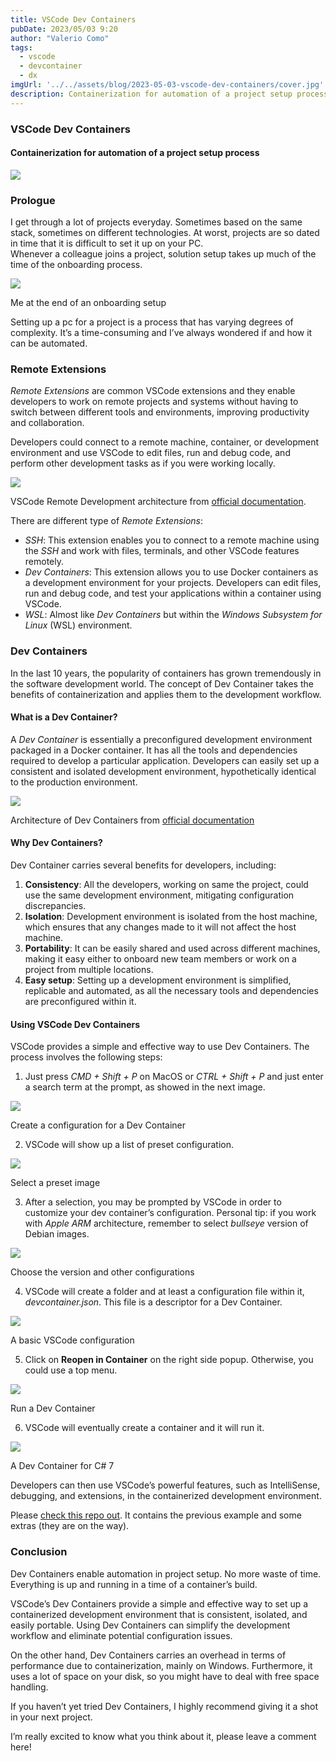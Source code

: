 ```yaml
---
title: VSCode Dev Containers
pubDate: 2023/05/03 9:20
author: "Valerio Como"
tags:
  - vscode
  - devcontainer
  - dx
imgUrl: '../../assets/blog/2023-05-03-vscode-dev-containers/cover.jpg'
description: Containerization for automation of a project setup process
---
```


### VSCode Dev Containers

#### Containerization for automation of a project setup process

![](https://cdn-images-1.medium.com/max/800/1*h5_v4WXnmjrxO9hy96whDQ.jpeg)

### Prologue

I get through a lot of projects everyday. Sometimes based on the same stack, sometimes on different technologies. At worst, projects are so dated in time that it is difficult to set it up on your PC.   
Whenever a colleague joins a project, solution setup takes up much of the time of the onboarding process.

![](https://cdn-images-1.medium.com/max/800/0*GCqY8znbfkRyz_-c)

Me at the end of an onboarding setup

Setting up a pc for a project is a process that has varying degrees of complexity. It’s a time-consuming and I’ve always wondered if and how it can be automated.

### Remote Extensions

*Remote Extensions* are common VSCode extensions and they enable developers to work on remote projects and systems without having to switch between different tools and environments, improving productivity and collaboration.

Developers could connect to a remote machine, container, or development environment and use VSCode to edit files, run and debug code, and perform other development tasks as if you were working locally.

![](https://cdn-images-1.medium.com/max/800/0*DWEdd-6m6tAGOoJt.png)

VSCode Remote Development architecture from [official documentation](https://code.visualstudio.com/docs/remote/remote-overview).

There are different type of *Remote Extensions*:

* *SSH*: This extension enables you to connect to a remote machine using the *SSH* and work with files, terminals, and other VSCode features remotely.
* *Dev Containers*: This extension allows you to use Docker containers as a development environment for your projects. Developers can edit files, run and debug code, and test your applications within a container using VSCode.
* *WSL*: Almost like *Dev Containers* but within the *Windows Subsystem for Linux* (WSL) environment.

### **Dev Containers**

In the last 10 years, the popularity of containers has grown tremendously in the software development world. The concept of Dev Container takes the benefits of containerization and applies them to the development workflow.

#### What is a Dev Container?

A *Dev Container* is essentially a preconfigured development environment packaged in a Docker container. It has all the tools and dependencies required to develop a particular application. Developers can easily set up a consistent and isolated development environment, hypothetically identical to the production environment.

![](https://cdn-images-1.medium.com/max/800/0*lPvRp6Tou7o4WGeF.png)

Architecture of Dev Containers from [official documentation](https://code.visualstudio.com/docs/devcontainers/containers)

#### Why Dev Containers?

Dev Container carries several benefits for developers, including:

1. **Consistency**: All the developers, working on same the project, could use the same development environment, mitigating configuration discrepancies.
2. **Isolation**: Development environment is isolated from the host machine, which ensures that any changes made to it will not affect the host machine.
3. **Portability**: It can be easily shared and used across different machines, making it easy either to onboard new team members or work on a project from multiple locations.
4. **Easy setup**: Setting up a development environment is simplified, replicable and automated, as all the necessary tools and dependencies are preconfigured within it.

#### Using VSCode Dev Containers

VSCode provides a simple and effective way to use Dev Containers. The process involves the following steps:

1. Just press *CMD + Shift + P* on MacOS or *CTRL + Shift + P* and just enter a search term at the prompt, as showed in the next image.

![](https://cdn-images-1.medium.com/max/800/1*wC7nYXnz8ixwWtSmHnVSGQ.png)

Create a configuration for a Dev Container

2. VSCode will show up a list of preset configuration.

![](https://cdn-images-1.medium.com/max/800/1*nQCJFVExaYfvyImR8oCLNQ.png)

Select a preset image

3. After a selection, you may be prompted by VSCode in order to customize your dev container’s configuration. Personal tip: if you work with *Apple ARM* architecture, remember to select *bullseye* version of Debian images.

![](https://cdn-images-1.medium.com/max/800/1*slDR6ysKs749Ny17XO2GPQ.png)

Choose the version and other configurations

4. VSCode will create a folder and at least a configuration file within it, *devcontainer.json*. This file is a descriptor for a Dev Container.

![](https://cdn-images-1.medium.com/max/800/1*9NMQ1_lh0jWvqO3ZJnHY8g.png)

A basic VSCode configuration

5. Click on **Reopen in Container** on the right side popup. Otherwise, you could use a top menu.

![](https://cdn-images-1.medium.com/max/800/1*DIiMyE60z3glpCmNiw7dow.png)

Run a Dev Container

6. VSCode will eventually create a container and it will run it.

![](https://cdn-images-1.medium.com/max/800/1*KKg1-B0ZjHPrjUBEftvwKA.png)

A Dev Container for C# 7

Developers can then use VSCode’s powerful features, such as IntelliSense, debugging, and extensions, in the containerized development environment.

Please [check this repo out](https://github.com/valeriocomo/blog-dev-container-example). It contains the previous example and some extras (they are on the way).

### Conclusion

Dev Containers enable automation in project setup. No more waste of time. Everything is up and running in a time of a container’s build.

VSCode’s Dev Containers provide a simple and effective way to set up a containerized development environment that is consistent, isolated, and easily portable. Using Dev Containers can simplify the development workflow and eliminate potential configuration issues.

On the other hand, Dev Containers carries an overhead in terms of performance due to containerization, mainly on Windows. Furthermore, it uses a lot of space on your disk, so you might have to deal with free space handling.

If you haven’t yet tried Dev Containers, I highly recommend giving it a shot in your next project.

I’m really excited to know what you think about it, please leave a comment here!